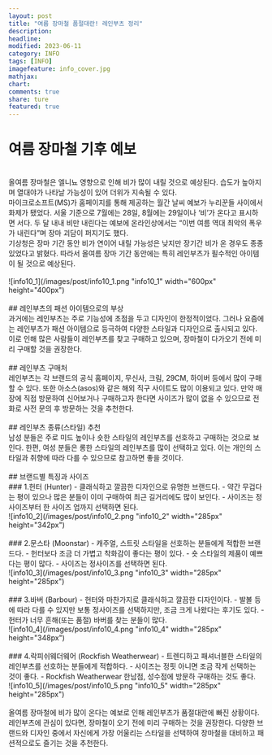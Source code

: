 ```yaml
---
layout: post
title: "여름 장마철 품절대란! 레인부츠 정리"
description:
headline:
modified: 2023-06-11
category: INFO
tags: [INFO]
imagefeature: info_cover.jpg
mathjax:
chart:
comments: true
share: ture
featured: true
---
```


# 여름 장마철 기후 예보  
<br/>
올여름 장마철은 엘니뇨 영향으로 인해 비가 많이 내릴 것으로 예상된다. 습도가 높아지며 열대야가 나타날 가능성이 있어 더위가 지속될 수 있다.  
<br/>
마이크로소프트(MS)가 홈페이지를 통해 제공하는 월간 날씨 예보가 누리꾼들 사이에서 화제가 됐었다. 서울 기준으로 7월에는 28일, 8월에는 29일이나 ‘비’가 온다고 표시하면 서다. 두 달 내내 비만 내린다는 예보에 온라인상에서는 “이번 여름 역대 최악의 폭우가 내린다”며 장마 괴담이 퍼지기도 했다.  
<br/>
기상청은 장마 기간 동안 비가 연이어 내릴 가능성은 낮지만 장기간 비가 온 경우도 종종 있었다고 밝혔다. 따라서 올여름 장마 기간 동안에는 특히 레인부츠가 필수적인 아이템이 될 것으로 예상된다.  
<br/>
<br/>
![info10_1](/images/post/info10_1.png "info10_1" width="600px" height="400px")  
<br/>
<br/>
## 레인부츠의 패션 아이템으로의 부상  
<br/>
과거에는 레인부츠는 주로 기능성에 초점을 두고 디자인이 한정적이었다. 그러나 요즘에는 레인부츠가 패션 아이템으로 등극하여 다양한 스타일과 디자인으로 출시되고 있다. 이로 인해 많은 사람들이 레인부츠를 찾고 구매하고 있으며, 장마철이 다가오기 전에 미리 구매할 것을 권장한다.  
<br/>
<br/>
## 레인부츠 구매처  
<br/>
레인부츠는 각 브랜드의 공식 홈페이지, 무신사, 크림, 29CM, 하이버 등에서 많이 구매할 수 있다. 또한 아소스(asos)와 같은 해외 직구 사이트도 많이 이용되고 있다. 만약 매장에 직접 방문하여 신어보거나 구매하고자 한다면 사이즈가 많이 없을 수 있으므로 전화로 사전 문의 후 방문하는 것을 추천한다.  
<br/>
<br/>
## 레인부츠 종류(스타일) 추천  
<br/>
남성 분들은 주로 미드 높이나 숏한 스타일의 레인부츠를 선호하고 구매하는 것으로 보인다. 한편, 여성 분들은 롱한 스타일의 레인부츠를 많이 선택하고 있다. 이는 개인의 스타일과 취향에 따라 다를 수 있으므로 참고하면 좋을 것이다.  
<br/>
<br/>
## 브랜드별 특징과 사이즈  
<br/>
### 1.헌터 (Hunter)  
 - 클래식하고 깔끔한 디자인으로 유명한 브랜드다.  
 - 약간 무겁다는 평이 있으나 많은 분들이 이미 구매하여 최근 길거리에도 많이 보인다.  
 - 사이즈는 정사이즈부터 한 사이즈 업까지 선택하면 된다.  
<br/>
![info10_2](/images/post/info10_2.png "info10_2" width="285px" height="342px")  
<br/>
<br/>
### 2.문스타 (Moonstar)  
 - 캐주얼, 스트릿 스타일을 선호하는 분들에게 적합한 브랜드다.  
 - 헌터보다 조금 더 가볍고 착화감이 좋다는 평이 있다.  
 - 숏 스타일의 제품이 예쁘다는 평이 많다.  
 - 사이즈는 정사이즈를 선택하면 된다.  
<br/>
![info10_3](/images/post/info10_3.png "info10_3" width="285px" height="285px")  
<br/>
<br/>
### 3.바버 (Barbour)  
 - 헌터와 마찬가지로 클래식하고 깔끔한 디자인이다.  
 - 발볼 등에 따라 다를 수 있지만 보통 정사이즈를 선택하지만, 조금 크게 나왔다는 후기도 있다.  
 - 헌터가 너무 흔해(또는 품절) 바버를 찾는 분들이 많다.  
<br/>
![info10_4](/images/post/info10_4.png "info10_4" width="285px" height="348px")  
<br/>
<br/>
### 4.락피쉬웨더웨어 (Rockfish Weatherwear)  
 - 트렌디하고 패셔너블한 스타일의 레인부츠를 선호하는 분들에게 적합하다.  
 - 사이즈는 정핏 아니면 조금 작게 선택하는 것이 좋다.  
 - Rockfish Weatherwear 한남점, 성수점에 방문하 구매하는 것도 좋다.  
<br/>
![info10_5](/images/post/info10_5.png "info10_5" width="285px" height="285px")  
<br/>
<br/>
올여름 장마철에 비가 많이 온다는 예보로 인해 레인부츠가 품절대란에 빠진 상황이다. 레인부츠에 관심이 있다면, 장마철이 오기 전에 미리 구매하는 것을 권장한다. 다양한 브랜드와 디자인 중에서 자신에게 가장 어울리는 스타일을 선택하여 장마철을 대비하고 패션적으로도 즐기는 것을 추천한다.  
